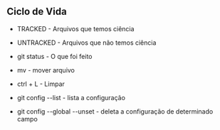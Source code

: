 ## Ciclo de Vida



- TRACKED - Arquivos que temos ciência
- UNTRACKED - Arquivos que não temos ciência



- git status - O que foi feito
- mv - mover arquivo
- ctrl + L - Limpar



- git config --list - lista a configuração
- git config --global --unset - deleta a configuração de determinado campo



